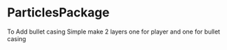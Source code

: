 # ParticlesPackage

To Add bullet casing Simple make 2 layers one for player and one for bullet casing